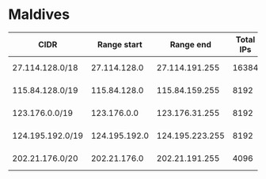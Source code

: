 # Maldives

CIDR               | Range start     | Range end       | Total IPs  | Assign date | Owner
------------------ | --------------- | --------------- | ---------- | ----------- | -----
27.114.128.0/18    | 27.114.128.0    | 27.114.191.255  | 16384      | 2010-07-12  | 
115.84.128.0/19    | 115.84.128.0    | 115.84.159.255  | 8192       | 2008-07-23  | 
123.176.0.0/19     | 123.176.0.0     | 123.176.31.255  | 8192       | 2007-03-01  | 
124.195.192.0/19   | 124.195.192.0   | 124.195.223.255 | 8192       | 2008-04-17  | 
202.21.176.0/20    | 202.21.176.0    | 202.21.191.255  | 4096       | 2003-09-16  | 
